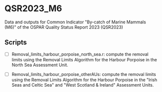 # QSR2023_M6

Data and outputs for Common Indicator "By-catch of Marine Mammals (M6)" of the OSPAR Quality Status Report 2023 (QSR2023)

## Scripts

- [ ] Removal_limits_harbour_porpoise_north_sea.r: compute the removal limits using the Removal Limits Algorithm for the Harbour Porpoise in the North Sea Assessment Unit.
- [ ] Removal_limits_harbour_porpoise_otherAUs: compute the removal limits using the Removal Limits Algorithm for the Harbour Porpoise in the "Irish Seas and Celtic Sea" and "West Scotland & Ireland" Assessment Units.

